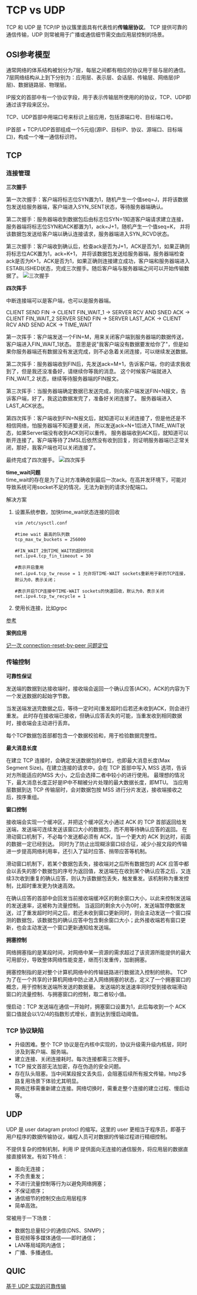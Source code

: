# TCP vs UDP

TCP 和 UDP 是 TCP/IP 协议簇里面具有代表性的**传输层协议**。
TCP 提供可靠的通信传输，UDP 则常被用于广播或通信细节需交由应用层控制的场景。

## OSI参考模型

通常网络的体系结构被划分为7层，每层之间都有相应的协议用于层与层的通信。
7层网络结构从上到下分别为：应用层、表示层、会话层、传输层、网络层(IP层)、数据链路层、物理层。

IP报文的首部中有一个协议字段，用于表示传输层所使用的的协议，TCP、UDP即通过该字段来区分。

TCP、UDP首部中用端口号来标识上层应用，包括源端口号、目标端口号。

IP首部 + TCP/UDP首部组成一个5元组(源IP、目标IP、协议、源端口、目标端口)，构成一个唯一通信标识符。

## TCP

### 连接管理

**三次握手**

第一次次握手：客户端将标志位SYN置为1，随机产生一个值seq=J，并将该数据包发送给服务器端，客户端进入SYN_SENT状态，等待服务器端确认。

第二次握手：服务器端收到数据包后由标志位SYN=1知道客户端请求建立连接，服务器端将标志位SYN和ACK都置为1，ack=J+1，随机产生一个值seq=K，
并将该数据包发送给客户端以确认连接请求，服务器端进入SYN_RCVD状态。

第三次握手：客户端收到确认后，检查ack是否为J+1，ACK是否为1，如果正确则将标志位ACK置为1，ack=K+1，
并将该数据包发送给服务器端，服务器端检查ack是否为K+1，ACK是否为1，如果正确则连接建立成功，客户端和服务器端进入ESTABLISHED状态，完成三次握手。随后客户端与服务器端之间可以开始传输数据了。
![三次握手](./images/三次握手.jpg "三次握手")
   
**四次挥手**

中断连接端可以是客户端，也可以是服务器端。

CLIENT SEND FIN -> CLIENT FIN_WAIT_1 -> SERVER RCV AND SNED ACK -> CLIENT FIN_WAIT_2
SERVER SEND FIN -> SERVER LAST_ACK -> CLIENT RCV AND SEND ACK -> TIME_WAIT

第一次挥手：客户端发送一个FIN=M，用来关闭客户端到服务器端的数据传送，客户端进入FIN_WAIT_1状态。
意思是说"我客户端没有数据要发给你了"，但是如果你服务器端还有数据没有发送完成，则不必急着关闭连接，可以继续发送数据。

第二次挥手：服务器端收到FIN后，先发送ack=M+1，告诉客户端，你的请求我收到了，但是我还没准备好，请继续你等我的消息。
这个时候客户端就进入FIN_WAIT_2 状态，继续等待服务器端的FIN报文。

第三次挥手：当服务器端确定数据已发送完成，则向客户端发送FIN=N报文，告诉客户端，好了，我这边数据发完了，准备好关闭连接了。
服务器端进入LAST_ACK状态。

第四次挥手：客户端收到FIN=N报文后，就知道可以关闭连接了，但是他还是不相信网络，怕服务器端不知道要关闭，
所以发送ack=N+1后进入TIME_WAIT状态，如果Server端没有收到ACK则可以重传。
服务器端收到ACK后，就知道可以断开连接了。客户端等待了2MSL后依然没有收到回复，则证明服务器端已正常关闭，那好，我客户端也可以关闭连接了。

最终完成了四次握手。
![四次挥手](./images/四次挥手.jpg "四次挥手")

**time_wait问题**  
time_wait的存在是为了让对方准确收到最后一次ack。在高并发环境下，可能对导致系统可用socket不足的情况，无法为新到的请求分配端口。

解决方案
1. 设置系统参数，加快time_wait状态连接的回收
    ```
    vim /etc/sysctl.conf
    
    #time wait 最高的队列数
    tcp_max_tw_buckets = 256000
    
    #FIN_WAIT_2到TIME_WAIT的超时时间
    net.ipv4.tcp_fin_timeout = 30
    
    #表示开启重用
    net.ipv4.tcp_tw_reuse = 1 允许将TIME-WAIT sockets重新用于新的TCP连接，默认为0，表示关闭；
    
    #表示开启TCP连接中TIME-WAIT sockets的快速回收，默认为0，表示关闭
    net.ipv4.tcp_tw_recycle = 1
    ```
2. 使用长连接，比如grpc

[参考](https://developer.51cto.com/art/201906/597961.htm)

**案例应用**

[记一次 connection-reset-by-peer 问题定位](https://testerhome.com/articles/23296)

### 传输控制

**可靠性保证**

发送端的数据到达接收端时，接收端会返回一个确认应答(ACK)，ACK的内容为下一个发送数据的起始字节数。

当发送端发送完数据之后，等待一定时间(重发超时)后若还未收到ACK，则会进行重发。
此时存在接收端已接收，但确认应答丢失的可能，当重发收到相同数据时，接收端会主动进行丢弃。

每个TCP数据包首部都包含一个数据校验和，用于检验数据完整性。

**最大消息长度**

在建立 TCP 连接时，会确定发送数据包的单位，也即最大消息长度(Max Segment Size)。在建立连接的请求中，会在 TCP 首部中写入 MSS 选项，告诉对方所能适应的MSS 大小，之后会选择二者中较小的进行使用。
最理想的情况下，最大消息长度正好是IP中不糊被分片处理的最大数据长度，即MTU。
当应用层数据到达 TCP 传输层时，会对数据包按 MSS 进行分片发送，接收端接收之后，按序重组。

**窗口控制**

接收端会实现一个缓冲区，并把这个缓冲区大小通过 ACK 的 TCP 首部返回给发送端，发送端可连续发送该窗口大小的数据包，而不用等待确认应答的返回。
在滑动窗口机制下，不必每个发送都必须有 ACK，当一个更大的 ACK 到达时，前面的数据一定已经到达。
同时为了防止出现糊涂窗口综合征，减少小报文段的传输进一步提高网络利用率，还引入了延时应答、捎带应答等机制。

滑动窗口机制下，若某个数据包丢失，接收端对之后所有数据包的 ACK 应答中都会以丢失的那个数据包的序号为返回值，发送端在在收到某个确认应答之后，又连续3次收到重复的确认应答，则认为该数据包丢失，触发重发。该机制称为重发控制，比超时重发更为快速高效。

在确认应答的首部中会回发当前接收端缓冲区的剩余窗口大小，以此来控制发送端的发送速率，这被称为流量控制。
当返回的剩余大小为0时，发送端暂停数据发送，过了重发超时时间之后，若还未收到窗口更新同时，则会主动发送一个窗口探测的数据包，该数据包的确认应答中包含剩余窗口大小；此外接收端若有窗口更新，也会主动发送一个窗口更新通知给发送端。


**拥塞控制**

网络拥塞指的是某段时间，对网络中某一资源的需求超过了该资源所能提供的最大可用部分，导致整体网络性能变差，继而引发重传，加剧拥塞。

拥塞控制指的是对整个计算机网络中的传输链路进行数据流入控制的统称。
TCP 为了在一个共享的计算机网络中防止进入网络拥塞的状态，定义了一个拥塞窗口的概念，用于控制发送端所发送的数据量。
发送端的发送速率同时受到接收端滑动窗口的流量控制、与拥塞窗口的控制，取二者较小值。

慢启动：TCP 发送端在通信一开始时，拥塞窗口设置为1，此后每收到一个 ACK 窗口值就会以1/2/4的指数形式增长，直到达到慢启动阈值。

### TCP 协议缺陷

- 升级困难。整个 TCP 协议是在内核中实现的，协议升级需升级内核层，同时涉及到客户端、服务端。
- 建立连接、关闭连接耗时。每次连接都需三次握手。
- TCP 报文首部无法加密，存在伪造的安全问题。
- 存在队头阻塞。当中间某段报文丢失后，会阻塞后续所有报文传输，http2多路复用场景下体验尤其明显。
- 网络迁移需重新建立连接。网络切换时，需重走整个连接的建立过程、慢启动等。

## UDP

UDP 是 user datagram protocl 的缩写。这里的 user 更相当于程序员，即基于用户程序的数据传输协议，编程人员可对数据的传输过程进行精细控制。

不提供复杂的控制机制，利用 IP 提供面向无连接的通信服务，将应用层的数据直接直接转发。有如下特点：
- 面向无连接；
- 不负责重发；
- 不进行流量控制等行为以避免网络拥塞；
- 不保证顺序；
- 通信细节的控制交由应用层程序
- 简单高效。

常被用于一下场景：
- 数据包总量较少的通信(DNS、SNMP)；
- 音视频等多媒体通信——即时通信；
- LAN等局域网内通信；
- 广播、多播通信。

## QUIC

[基于 UDP 实现的可靠传输](https://www.cnblogs.com/xiaolincoding/p/16347800.html)

